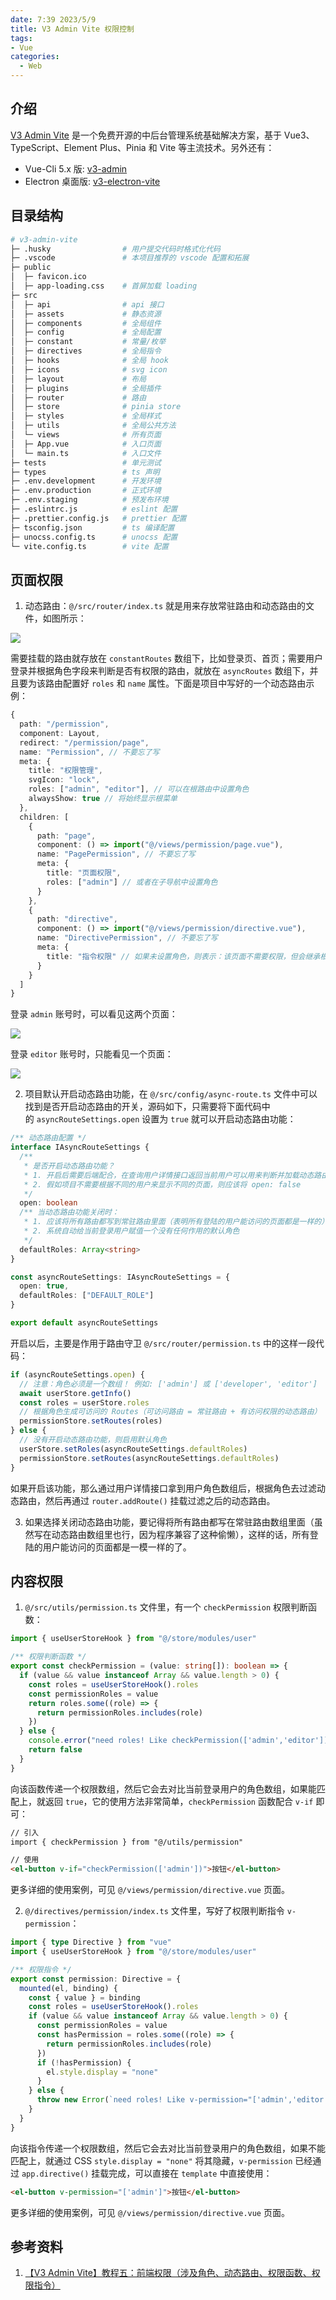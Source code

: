 ```yaml
---
date: 7:39 2023/5/9
title: V3 Admin Vite 权限控制
tags:
- Vue
categories:
  - Web
---
```

## 介绍
[V3 Admin Vite](https://github.com/un-pany/v3-admin-vite) 是一个免费开源的中后台管理系统基础解决方案，基于 Vue3、TypeScript、Element Plus、Pinia 和 Vite 等主流技术。另外还有：
- Vue-Cli 5.x 版: [v3-admin](https://github.com/un-pany/v3-admin)
- Electron 桌面版: [v3-electron-vite](https://github.com/un-pany/v3-electron-vite)

## 目录结构
```sh
# v3-admin-vite
├─ .husky                # 用户提交代码时格式化代码
├─ .vscode               # 本项目推荐的 vscode 配置和拓展
├─ public
│  ├─ favicon.ico
│  ├─ app-loading.css    # 首屏加载 loading
├─ src
│  ├─ api                # api 接口
│  ├─ assets             # 静态资源
│  ├─ components         # 全局组件
│  ├─ config             # 全局配置
│  ├─ constant           # 常量/枚举
│  ├─ directives         # 全局指令
│  ├─ hooks              # 全局 hook
│  ├─ icons              # svg icon
│  ├─ layout             # 布局
│  ├─ plugins            # 全局插件
│  ├─ router             # 路由
│  ├─ store              # pinia store
│  ├─ styles             # 全局样式
│  ├─ utils              # 全局公共方法
│  └─ views              # 所有页面
│  ├─ App.vue            # 入口页面
│  └─ main.ts            # 入口文件
├─ tests                 # 单元测试
├─ types                 # ts 声明
├─ .env.development      # 开发环境
├─ .env.production       # 正式环境
├─ .env.staging          # 预发布环境
├─ .eslintrc.js          # eslint 配置
├─ .prettier.config.js   # prettier 配置
├─ tsconfig.json         # ts 编译配置
├─ unocss.config.ts      # unocss 配置
└─ vite.config.ts        # vite 配置
```

## 页面权限
1. 动态路由：`@/src/router/index.ts` 就是用来存放常驻路由和动态路由的文件，如图所示：

![](https://p3-juejin.byteimg.com/tos-cn-i-k3u1fbpfcp/708d49a7f7294ee1babb74bdd640cfa5~tplv-k3u1fbpfcp-zoom-in-crop-mark:1512:0:0:0.awebp?)

需要挂载的路由就存放在 `constantRoutes` 数组下，比如登录页、首页；需要用户登录并根据角色字段来判断是否有权限的路由，就放在 `asyncRoutes` 数组下，并且要为该路由配置好 `roles` 和 `name` 属性。下面是项目中写好的一个动态路由示例：
```ts
{
  path: "/permission",
  component: Layout,
  redirect: "/permission/page",
  name: "Permission", // 不要忘了写
  meta: {
    title: "权限管理",
    svgIcon: "lock",
    roles: ["admin", "editor"], // 可以在根路由中设置角色
    alwaysShow: true // 将始终显示根菜单
  },
  children: [
    {
      path: "page",
      component: () => import("@/views/permission/page.vue"),
      name: "PagePermission", // 不要忘了写
      meta: {
        title: "页面权限",
        roles: ["admin"] // 或者在子导航中设置角色
      }
    },
    {
      path: "directive",
      component: () => import("@/views/permission/directive.vue"),
      name: "DirectivePermission", // 不要忘了写
      meta: {
        title: "指令权限" // 如果未设置角色，则表示：该页面不需要权限，但会继承根路由的角色
      }
    }
  ]
}
```
登录 `admin` 账号时，可以看见这两个页面：

![](https://p9-juejin.byteimg.com/tos-cn-i-k3u1fbpfcp/2869f2c542b7430bb98d23b3a3da8464~tplv-k3u1fbpfcp-zoom-in-crop-mark:1512:0:0:0.awebp?)

登录 `editor` 账号时，只能看见一个页面：

![](https://p9-juejin.byteimg.com/tos-cn-i-k3u1fbpfcp/9ebca4a5f48a42b6a49d585ec36a1bb2~tplv-k3u1fbpfcp-zoom-in-crop-mark:1512:0:0:0.awebp?)

2. 项目默认开启动态路由功能，在 `@/src/config/async-route.ts` 文件中可以找到是否开启动态路由的开关，源码如下，只需要将下面代码中的 `asyncRouteSettings.open` 设置为 `true` 就可以开启动态路由功能：
```ts
/** 动态路由配置 */
interface IAsyncRouteSettings {
  /**
   * 是否开启动态路由功能？
   * 1. 开启后需要后端配合，在查询用户详情接口返回当前用户可以用来判断并加载动态路由的字段（该项目用的是角色 roles 字段）
   * 2. 假如项目不需要根据不同的用户来显示不同的页面，则应该将 open: false
   */
  open: boolean
  /** 当动态路由功能关闭时：
   * 1. 应该将所有路由都写到常驻路由里面（表明所有登陆的用户能访问的页面都是一样的）
   * 2. 系统自动给当前登录用户赋值一个没有任何作用的默认角色
   */
  defaultRoles: Array<string>
}

const asyncRouteSettings: IAsyncRouteSettings = {
  open: true,
  defaultRoles: ["DEFAULT_ROLE"]
}

export default asyncRouteSettings
```
开启以后，主要是作用于路由守卫 `@/src/router/permission.ts` 中的这样一段代码：
```ts
if (asyncRouteSettings.open) {
  // 注意：角色必须是一个数组！ 例如: ['admin'] 或 ['developer', 'editor']
  await userStore.getInfo()
  const roles = userStore.roles
  // 根据角色生成可访问的 Routes（可访问路由 = 常驻路由 + 有访问权限的动态路由）
  permissionStore.setRoutes(roles)
} else {
  // 没有开启动态路由功能，则启用默认角色
  userStore.setRoles(asyncRouteSettings.defaultRoles)
  permissionStore.setRoutes(asyncRouteSettings.defaultRoles)
}
```
如果开启该功能，那么通过用户详情接口拿到用户角色数组后，根据角色去过滤动态路由，然后再通过 `router.addRoute()` 挂载过滤之后的动态路由。

3. 如果选择关闭动态路由功能，要记得将所有路由都写在常驻路由数组里面（虽然写在动态路由数组里也行，因为程序兼容了这种偷懒），这样的话，所有登陆的用户能访问的页面都是一模一样的了。

## 内容权限
1. `@/src/utils/permission.ts` 文件里，有一个 `checkPermission` 权限判断函数：
```ts
import { useUserStoreHook } from "@/store/modules/user"

/** 权限判断函数 */
export const checkPermission = (value: string[]): boolean => {
  if (value && value instanceof Array && value.length > 0) {
    const roles = useUserStoreHook().roles
    const permissionRoles = value
    return roles.some((role) => {
      return permissionRoles.includes(role)
    })
  } else {
    console.error("need roles! Like checkPermission(['admin','editor'])")
    return false
  }
}
```
向该函数传递一个权限数组，然后它会去对比当前登录用户的角色数组，如果能匹配上，就返回 `true`，它的使用方法非常简单，`checkPermission` 函数配合 `v-if` 即可：
```html
// 引入
import { checkPermission } from "@/utils/permission"
```
```html
// 使用
<el-button v-if="checkPermission(['admin'])">按钮</el-button>
```
更多详细的使用案例，可见 `@/views/permission/directive.vue` 页面。

2. `@/directives/permission/index.ts` 文件里，写好了权限判断指令 `v-permission`：
```ts
import { type Directive } from "vue"
import { useUserStoreHook } from "@/store/modules/user"

/** 权限指令 */
export const permission: Directive = {
  mounted(el, binding) {
    const { value } = binding
    const roles = useUserStoreHook().roles
    if (value && value instanceof Array && value.length > 0) {
      const permissionRoles = value
      const hasPermission = roles.some((role) => {
        return permissionRoles.includes(role)
      })
      if (!hasPermission) {
        el.style.display = "none"
      }
    } else {
      throw new Error(`need roles! Like v-permission="['admin','editor']"`)
    }
  }
}
```
向该指令传递一个权限数组，然后它会去对比当前登录用户的角色数组，如果不能匹配上，就通过 CSS `style.display = "none"` 将其隐藏，`v-permission` 已经通过 `app.directive()` 挂载完成，可以直接在 `template` 中直接使用：
```html
<el-button v-permission="['admin']">按钮</el-button>
```
更多详细的使用案例，可见 `@/views/permission/directive.vue` 页面。

## 参考资料
1. [【V3 Admin Vite】教程五：前端权限（涉及角色、动态路由、权限函数、权限指令）](https://juejin.cn/post/7226261250576597050)
